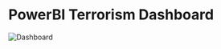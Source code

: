 # PowerBI Terrorism Dashboard
![Dashboard](https://github.com/user-attachments/assets/85cfa6b6-a671-4227-93f8-21eb9a4a0d5e)

